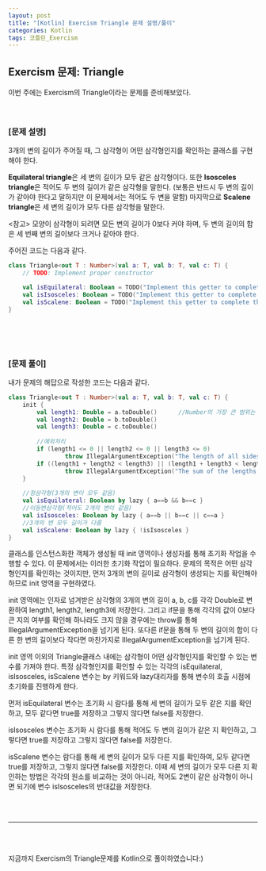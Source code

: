 ```yaml
---
layout: post
title: "[Kotlin] Exercism Triangle 문제 설명/풀이"
categories: Kotlin
tags: 코틀린_Exercism
---
```


## Exercism 문제: Triangle
이번 주에는 Exercism의 Triangle이라는 문제를 준비해보았다.
<br/><br/><br/>

### &#91;문제 설명&#93;<br/>
3개의 변의 길이가 주어질 때, 그 삼각형이 어떤 삼각형인지를 확인하는 클래스를 구현해야 한다.

<b>Equilateral triangle</b>은 세 변의 길이가 모두 같은 삼각형이다. 
또한 <b>Isosceles triangle</b>은 적어도 두 변의 길이가 같은 삼각형을 말한다. (보통은 반드시 두 변의 길이가 같아야 한다고 말하지만 이 문제에서는 적어도 두 변을 말함)
마지막으로 <b>Scalene triangle</b>은 세 변의 길이가 모두 다른 삼각형을 말한다.

&#60;참고&#62; 모양이 삼각형이 되려면 모든 변의 길이가 0보다 커야 하며, 두 변의 길이의 합은 세 번째 변의 길이보다 크거나 같아야 한다.

주어진 코드는 다음과 같다.

```kotlin
class Triangle<out T : Number>(val a: T, val b: T, val c: T) {
	// TODO: Implement proper constructor

	val isEquilateral: Boolean = TODO("Implement this getter to complete the task")
	val isIsosceles: Boolean = TODO("Implement this getter to complete the task")
  	val isScalene: Boolean = TODO("Implement this getter to complete the task")
}
```

<br/><br/><br/>

### &#91;문제 풀이&#93;<br/>
내가 문제의 해답으로 작성한 코드는 다음과 같다.

```kotlin
class Triangle<out T : Number>(val a: T, val b: T, val c: T) {
	init {
		val length1: Double = a.toDouble()		//Number의 가장 큰 범위는 Double
		val length2: Double = b.toDouble()
		val length3: Double = c.toDouble()
		
		//예외처리
		if (length1 <= 0 || length2 <= 0 || length3 <= 0)
	    		throw IllegalArgumentException("The length of all sides must be greater than zero.")
	  	if ((length1 + length2 < length3) || (length1 + length3 < length2) || (length2 + length3 < length1))
	    		throw IllegalArgumentException("The sum of the lengths of both sides must be greater than or equal to the length of the other side.")
	}
	
	//정삼각형(3개의 변이 모두 같음)
  	val isEquilateral: Boolean by lazy { a==b && b==c }
  	//이등변삼각형(적어도 2개의 변이 같음)
	val isIsosceles: Boolean by lazy { a==b || b==c || c==a }	
  	//3개의 변 모두 길이가 다름
	val isScalene: Boolean by lazy { !isIsosceles }
}
```

클래스를 인스턴스화한 객체가 생성될 때 init 영역이나 생성자를 통해 초기화 작업을 수행할 수 있다. 이 문제에서는 이러한 초기화 작업이 필요하다.
문제의 목적은 어떤 삼각형인지를 확인하는 것이지만, 먼저 3개의 변의 길이로 삼각형이 생성되는 지를 확인해야 하므로 init 영역을 구현하였다.

init 영역에는 인자로 넘겨받은 삼각형의 3개의 변의 길이 a, b, c를 각각 Double로 변환하여 length1, length2, length3에 저장한다. 
그리고 if문을 통해 각각의 값이 0보다 큰 지의 여부를 확인해 하나라도 크지 않을 경우에는 throw를 통해 IllegalArgumentException을 넘기게 된다.
또다른 if문을 통해 두 변의 길이의 합이 다른 한 변의 길이보다 작다면 마찬가지로 IllegalArgumentException을 넘기게 된다.

init 영역 이외의 Triangle클래스 내에는 삼각형이 어떤 삼각형인지를 확인할 수 있는 변수를 가져야 한다. 
특정 삼각형인지를 확인할 수 있는 각각의 isEquilateral, isIsosceles, isScalene 변수는 by 키워드와 lazy대리자를 통해 변수의 호출 시점에 초기화를 진행하게 한다.

먼저 isEquilateral 변수는 초기화 시 람다를 통해 세 변의 길이가 모두 같은 지를 확인하고, 모두 같다면 true를 저장하고 그렇지 않다면 false를 저장한다.

isIsosceles 변수는 초기화 시 람다를 통해 적어도 두 변의 길이가 같은 지 확인하고, 그렇다면 true를 저장하고 그렇지 않다면 false를 저장한다.

isScalene 변수는 람다를 통해 세 변의 길이가 모두 다른 지를 확인하여, 모두 같다면 true를 저장하고, 그렇지 않다면 false를 저장한다.
이때 세 변의 길이가 모두 다른 지 확인하는 방법은 각각의 원소를 비교하는 것이 아니라, 적어도 2변이 같은 삼각형이 아니면 되기에 변수 isIsosceles의 반대값을 저장한다.


<br/><br/>
<hr/>
<br/><br/>

지금까지 Exercism의 Triangle문제를 Kotlin으로 풀이하였습니다:)
